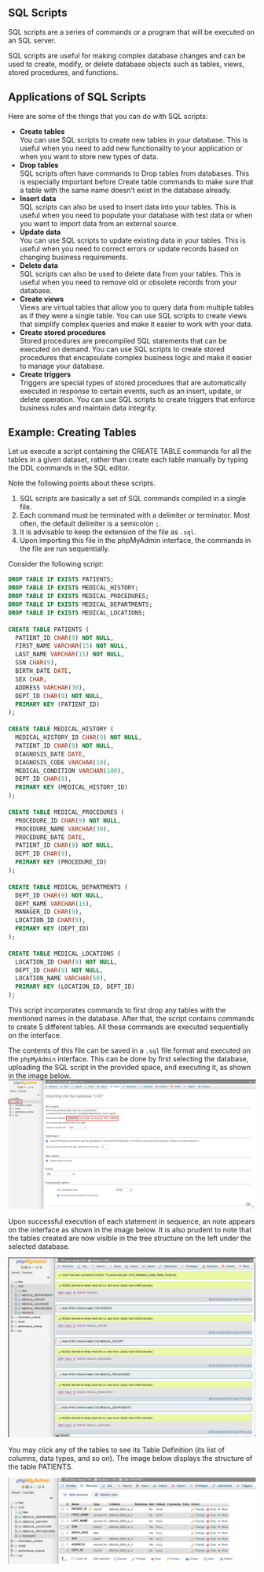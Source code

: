 ## SQL Scripts

SQL scripts are a series of commands or a program that will be executed on an SQL server.

SQL scripts are useful for making complex database changes and can be used to create, modify, or delete database objects such as tables, views, stored procedures, and functions.



## Applications of SQL Scripts

Here are some of the things that you can do with SQL scripts:

- **Create tables**<br />
  You can use SQL scripts to create new tables in your database. This is useful when you need to add new functionality to your application or when you want to store new types of data.
- **Drop tables**<br />
  SQL scripts often have commands to Drop tables from databases. This is especially important before Create table commands to make sure that a table with the same name doesn’t exist in the database already.
- **Insert data**<br />
  SQL scripts can also be used to insert data into your tables. This is useful when you need to populate your database with test data or when you want to import data from an external source.
- **Update data**<br />
  You can use SQL scripts to update existing data in your tables. This is useful when you need to correct errors or update records based on changing business requirements.
- **Delete data**<br />
  SQL scripts can also be used to delete data from your tables. This is useful when you need to remove old or obsolete records from your database.
- **Create views**<br />
  Views are virtual tables that allow you to query data from multiple tables as if they were a single table. You can use SQL scripts to create views that simplify complex queries and make it easier to work with your data.
- **Create stored procedures**<br />
  Stored procedures are precompiled SQL statements that can be executed on demand. You can use SQL scripts to create stored procedures that encapsulate complex business logic and make it easier to manage your database.
- **Create triggers**<br />
  Triggers are special types of stored procedures that are automatically executed in response to certain events, such as an insert, update, or delete operation. You can use SQL scripts to create triggers that enforce business rules and maintain data integrity.



## Example: Creating Tables

Let us execute a script containing the CREATE TABLE commands for all the tables in a given dataset, rather than create each table manually by typing the DDL commands in the SQL editor.

Note the following points about these scripts.

1. SQL scripts are basically a set of SQL commands compiled in a single file.
2. Each command must be terminated with a delimiter or terminator. Most often, the default delimiter is a semicolon `;`.
3. It is advisable to keep the extension of the file as `.sql`.
4. Upon importing this file in the phpMyAdmin interface, the commands in the file are run sequentially.



Consider the following script:

```sql
DROP TABLE IF EXISTS PATIENTS;
DROP TABLE IF EXISTS MEDICAL_HISTORY;
DROP TABLE IF EXISTS MEDICAL_PROCEDURES;
DROP TABLE IF EXISTS MEDICAL_DEPARTMENTS;
DROP TABLE IF EXISTS MEDICAL_LOCATIONS;

CREATE TABLE PATIENTS (
  PATIENT_ID CHAR(9) NOT NULL,
  FIRST_NAME VARCHAR(15) NOT NULL,
  LAST_NAME VARCHAR(15) NOT NULL,
  SSN CHAR(9),
  BIRTH_DATE DATE,
  SEX CHAR,
  ADDRESS VARCHAR(30),
  DEPT_ID CHAR(9) NOT NULL,
  PRIMARY KEY (PATIENT_ID)
);

CREATE TABLE MEDICAL_HISTORY (
  MEDICAL_HISTORY_ID CHAR(9) NOT NULL,
  PATIENT_ID CHAR(9) NOT NULL,
  DIAGNOSIS_DATE DATE,
  DIAGNOSIS_CODE VARCHAR(10),
  MEDICAL_CONDITION VARCHAR(100),
  DEPT_ID CHAR(9),
  PRIMARY KEY (MEDICAL_HISTORY_ID)
);

CREATE TABLE MEDICAL_PROCEDURES (
  PROCEDURE_ID CHAR(9) NOT NULL,
  PROCEDURE_NAME VARCHAR(30),
  PROCEDURE_DATE DATE,
  PATIENT_ID CHAR(9) NOT NULL,
  DEPT_ID CHAR(9),
  PRIMARY KEY (PROCEDURE_ID)
);

CREATE TABLE MEDICAL_DEPARTMENTS (
  DEPT_ID CHAR(9) NOT NULL,
  DEPT_NAME VARCHAR(15),
  MANAGER_ID CHAR(9),
  LOCATION_ID CHAR(9),
  PRIMARY KEY (DEPT_ID)
);

CREATE TABLE MEDICAL_LOCATIONS (
  LOCATION_ID CHAR(9) NOT NULL,
  DEPT_ID CHAR(9) NOT NULL,
  LOCATION_NAME VARCHAR(50),
  PRIMARY KEY (LOCATION_ID, DEPT_ID)
);
```

This script incorporates commands to first drop any tables with the mentioned names in the database. After that, the script contains commands to create 5 different tables. All these commands are executed sequentially on the interface.

The contents of this file can be saved in a `.sql` file format and executed on the `phpMyAdmin` interface. This can be done by first selecting the database, uploading the SQL script in the provided space, and executing it, as shown in the image below.
![img](./pic_mainly_for_md/phpMyAdmin1.png)

Upon successful execution of each statement in sequence, an note appears on the interface as shown in the image below. It is also prudent to note that the tables created are now visible in the tree structure on the left under the selected database.

![img](./pic_mainly_for_md/phpMyAdmin2.png)

You may click any of the tables to see its Table Definition (its list of columns, data types, and so on). The image below displays the structure of the table PATIENTS.

![img](./pic_mainly_for_md/phpMyAdmin3.png)
